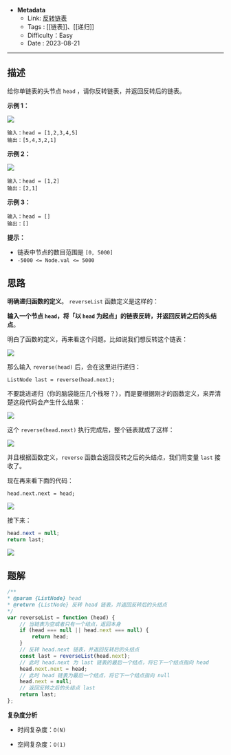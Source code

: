 - **Metadata**
	- Link: [反转链表](https://leetcode.cn/problems/reverse-linked-list/description/ "https://leetcode.cn/problems/reverse-linked-list/description/")
	- Tags : [[链表]]、[[递归]]
	- Difficulty：Easy
	- Date : 2023-08-21
---
## 描述

给你单链表的头节点 `head` ，请你反转链表，并返回反转后的链表。

**示例 1：**

![](https://assets.leetcode.com/uploads/2021/02/19/rev1ex1.jpg)

```
输入：head = [1,2,3,4,5]
输出：[5,4,3,2,1]
```

**示例 2：**

![](https://assets.leetcode.com/uploads/2021/02/19/rev1ex2.jpg)

```
输入：head = [1,2]
输出：[2,1]
```

**示例 3：**

```
输入：head = []
输出：[]
```

**提示：**

- 链表中节点的数目范围是 `[0, 5000]`
- `-5000 <= Node.val <= 5000`

## 思路

**明确递归函数的定义**。 `reverseList` 函数定义是这样的：

**输入一个节点 `head`，将「以 `head` 为起点」的链表反转，并返回反转之后的头结点**。

明白了函数的定义，再来看这个问题。比如说我们想反转这个链表：

![](https://labuladong.github.io/algo/images/%E5%8F%8D%E8%BD%AC%E9%93%BE%E8%A1%A8/1.jpg)

那么输入 `reverse(head)` 后，会在这里进行递归：

```
ListNode last = reverse(head.next);
```

不要跳进递归（你的脑袋能压几个栈呀？），而是要根据刚才的函数定义，来弄清楚这段代码会产生什么结果：

![](https://labuladong.github.io/algo/images/%E5%8F%8D%E8%BD%AC%E9%93%BE%E8%A1%A8/2.jpg)

这个 `reverse(head.next)` 执行完成后，整个链表就成了这样：

![](https://labuladong.github.io/algo/images/%E5%8F%8D%E8%BD%AC%E9%93%BE%E8%A1%A8/3.jpg)

并且根据函数定义，`reverse` 函数会返回反转之后的头结点，我们用变量 `last` 接收了。

现在再来看下面的代码：

```
head.next.next = head;
```

![](https://labuladong.github.io/algo/images/%E5%8F%8D%E8%BD%AC%E9%93%BE%E8%A1%A8/4.jpg)

接下来：


```java
head.next = null;
return last;
```

![](https://labuladong.github.io/algo/images/%E5%8F%8D%E8%BD%AC%E9%93%BE%E8%A1%A8/5.jpg)

## 题解

```js
/**
* @param {ListNode} head
* @return {ListNode} 反转 head 链表，并返回反转后的头结点
*/
var reverseList = function (head) {
    // 当链表为空或者只有一个结点，返回本身
    if (head === null || head.next === null) {
        return head;
    }
    // 反转 head.next 链表，并返回反转后的头结点
    const last = reverseList(head.next);
    // 此时 head.next 为 last 链表的最后一个结点，将它下一个结点指向 head
    head.next.next = head;
    // 此时 head 链表为最后一个结点，将它下一个结点指向 null
    head.next = null;
    // 返回反转之后的头结点 last
    return last;
};
```

**复杂度分析**

- 时间复杂度：`O(N)`

- 空间复杂度：`O(1)`